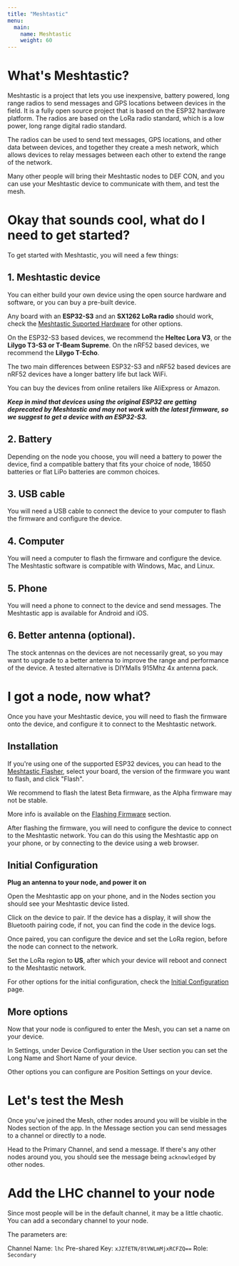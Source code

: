 ```yaml
---
title: "Meshtastic"
menu:
  main:
    name: Meshtastic
    weight: 60
---
```


# What's Meshtastic?

Meshtastic is a project that lets you use inexpensive, battery powered, long range radios to send messages and GPS locations between devices in the field. It is a fully open source project that is based on the ESP32 hardware platform. The radios are based on the LoRa radio standard, which is a low power, long range digital radio standard. 

The radios can be used to send text messages, GPS locations, and other data between devices, and together they create a mesh network, which allows devices to relay messages between each other to extend the range of the network.

Many other people will bring their Meshtastic nodes to DEF CON, and you can use your Meshtastic device to communicate with them, and test the mesh.

# Okay that sounds cool, what do I need to get started?

To get started with Meshtastic, you will need a few things:

## 1. Meshtastic device

You can either build your own device using the open source hardware and software, or you can buy a pre-built device. 

Any board with an **ESP32-S3** and an **SX1262 LoRa radio** should work, check the [Meshtastic Suported Hardware](https://meshtastic.org/docs/hardware/devices/) for other options. 

On the ESP32-S3 based devices, we recommend the **Heltec Lora V3**, or the **Lilygo T3-S3 or T-Beam Supreme**. On the nRF52 based devices, we recommend the **Lilygo T-Echo**.

The two main differences between ESP32-S3 and nRF52 based devices are nRF52 devices have a longer battery life but lack WiFi.

You can buy the devices from online retailers like AliExpress or Amazon.

***Keep in mind that devices using the original ESP32 are getting deprecated by Meshtastic and may not work with the latest firmware, so we suggest to get a device with an ESP32-S3.***

## 2. Battery

Depending on the node you choose, you will need a battery to power the device, find a compatible battery that fits your choice of node, 18650 batteries or flat LiPo batteries are common choices.

## 3. USB cable

You will need a USB cable to connect the device to your computer to flash the firmware and configure the device.

## 4. Computer

You will need a computer to flash the firmware and configure the device. The Meshtastic software is compatible with Windows, Mac, and Linux.

## 5. Phone

You will need a phone to connect to the device and send messages. The Meshtastic app is available for Android and iOS.

## 6. Better antenna (optional). 

The stock antennas on the devices are not necessarily great, so you may want to upgrade to a better antenna to improve the range and performance of the device. A tested alternative is DIYMalls 915Mhz 4x antenna pack.

# I got a node, now what?

Once you have your Meshtastic device, you will need to flash the firmware onto the device, and configure it to connect to the Meshtastic network.

## Installation

If you're using one of the supported ESP32 devices, you can head to the [Meshtastic Flasher](https://flasher.meshtastic.org/), select your board, the version of the firmware you want to flash, and click "Flash". 

We recommend to flash the latest Beta firmware, as the Alpha firmware may not be stable.

More info is available on the [Flashing Firmware](https://meshtastic.org/docs/getting-started/flashing-firmware/esp32/) section.

After flashing the firmware, you will need to configure the device to connect to the Meshtastic network. You can do this using the Meshtastic app on your phone, or by connecting to the device using a web browser.

## Initial Configuration

**Plug an antenna to your node, and power it on**

Open the Meshtastic app on your phone, and in the Nodes section you should see your Meshtastic device listed.

Click on the device to pair. If the device has a display, it will show the Bluetooth pairing code, if not, you can find the code in the device logs.

Once paired, you can configure the device and set the LoRa region, before the node can connect to the network.

Set the LoRa region to **US**, after which your device will reboot and connect to the Meshtastic network.

For other options for the initial configuration, check the [Initial Configuration](https://meshtastic.org/docs/getting-started/initial-config/) page.

## More options

Now that your node is configured to enter the Mesh, you can set a name on your device.

In Settings, under Device Configuration in the User section you can set the Long Name and Short Name of your device. 

Other options you can configure are Position Settings on your device.

# Let's test the Mesh

Once you've joined the Mesh, other nodes around you will be visible in the Nodes section of the app. In the Message section you can send messages to a channel or directly to a node. 

Head to the Primary Channel, and send a message. If there's any other nodes around you, you should see the message being `acknowledged` by other nodes. 

# Add the LHC channel to your node

Since most people will be in the default channel, it may be a little chaotic. You can add a secondary channel to your node.

The parameters are:
 
Channel Name: `lhc`
Pre-shared Key: `xJZfETN/8tVWLmMjxRCFZQ==`
Role: `Secondary`

